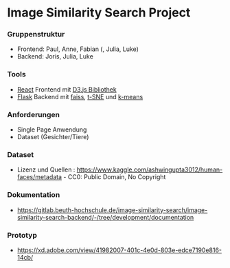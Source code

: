 # Image Similarity Search Project

### Gruppenstruktur

- Frontend: Paul, Anne, Fabian (, Julia, Luke)
- Backend: Joris, Julia, Luke

### Tools

- [React](https://reactjs.org/) Frontend mit [D3.js Bibliothek](https://d3js.org/)  
- [Flask](https://flask.palletsprojects.com/en/2.0.x/) Backend mit [faiss](https://github.com/facebookresearch/faiss), [t-SNE](https://opentsne.readthedocs.io/en/latest/) und [k-means](https://scikit-learn.org/stable/modules/generated/sklearn.cluster.KMeans.html)  

### Anforderungen

- Single Page Anwendung 
- Dataset (Gesichter/Tiere)

### Dataset

- Lizenz und Quellen :
https://www.kaggle.com/ashwingupta3012/human-faces/metadata - CC0: Public Domain, No Copyright

### Dokumentation

- https://gitlab.beuth-hochschule.de/image-similarity-search/image-similarity-search-backend/-/tree/development/documentation

### Prototyp

- https://xd.adobe.com/view/41982007-401c-4e0d-803e-edce7190e816-14cb/
